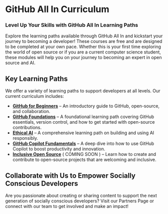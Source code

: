 # GitHub All In Curriculum

### Level Up Your Skills with GitHub All In Learning Paths

Explore the learning paths available through GitHub All In and kickstart your journey to becoming a developer! These courses are free and are designed to be completed at your own pace. Whether this is your first time exploring the world of open source or if you are a current computer science student, these modules will help you on your journey to becoming an expert in open source and AI. 

## Key Learning Paths

We offer a variety of learning paths to support developers at all levels. Our current curriculum includes:

- [**GitHub for Beginners**](#) – An introductory guide to GitHub, open-source, and collaboration.
- [**GitHub Foundations**](#) – A foundational learning path covering GitHub essentials, version control, and how to get started with open-source contributions.
- [**Ethical AI**](#) – A comprehensive learning path on building and using AI responsibly.
- [**GitHub Copilot Fundamentals**](#) – A deep dive into how to use GitHub Copilot to boost productivity and innovation.
- [**Inclusive Open Source**](#) ( COMING SOON ) – Learn how to create and contribute to open-source projects that are welcoming and inclusive.

## Collaborate with Us to Empower Socially Conscious Developers
Are you passionate about creating or sharing content to support the next generation of socially conscious developers? Visit our Partners Page or connect with our team to get involved and make an impact!


